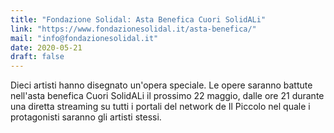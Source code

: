 ```yaml
---
title: "Fondazione Solidal: Asta Benefica Cuori SolidALi"
link: "https://www.fondazionesolidal.it/asta-benefica/"
mail: "info@fondazionesolidal.it"
date: 2020-05-21
draft: false
---
```


Dieci artisti hanno disegnato un'opera speciale.
Le opere saranno battute nell'asta benefica Cuori SolidALi il prossimo 22 maggio, dalle ore 21 durante una diretta streaming su tutti i portali del network de Il Piccolo nel quale i protagonisti saranno gli artisti stessi.

